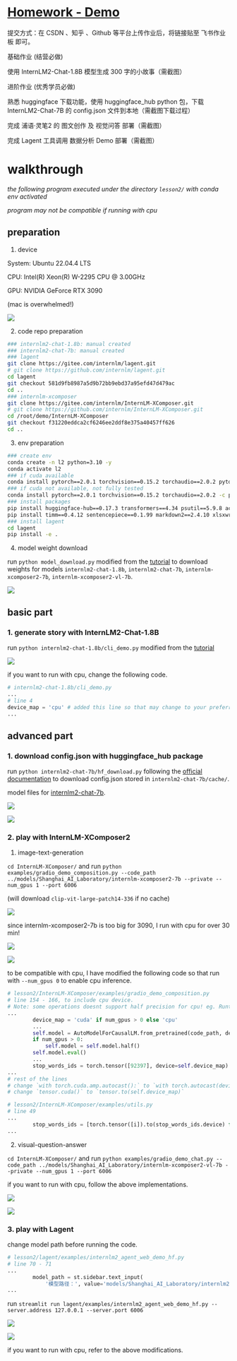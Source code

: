 # [Homework - Demo](https://github.com/InternLM/Tutorial/blob/camp2/helloworld/homework.md)

提交方式：在 CSDN 、知乎 、Github 等平台上传作业后，将链接贴至 飞书作业板 即可。

基础作业 (结营必做)

使用 InternLM2-Chat-1.8B 模型生成 300 字的小故事（需截图）

进阶作业 (优秀学员必做)

熟悉 huggingface 下载功能，使用 huggingface_hub python 包，下载 InternLM2-Chat-7B 的 config.json 文件到本地（需截图下载过程）

完成 浦语·灵笔2 的 图文创作 及 视觉问答 部署（需截图）

完成 Lagent 工具调用 数据分析 Demo 部署（需截图）

# walkthrough

*the following program executed under the directory `lesson2/` with conda env activated*

*program may not be compatible if running with cpu*

## preparation

1. device

System: Ubuntu 22.04.4 LTS

CPU: Intel(R) Xeon(R) W-2295 CPU @ 3.00GHz

GPU: NVIDIA GeForce RTX 3090

(mac is overwhelmed!)

![](images/mac.png)

2. code repo preparation

```bash
### internlm2-chat-1.8b: manual created
### internlm2-chat-7b: manual created
### lagent
git clone https://gitee.com/internlm/lagent.git
# git clone https://github.com/internlm/lagent.git
cd lagent
git checkout 581d9fb8987a5d9b72bb9ebd37a95efd47d479ac
cd ..
### internlm-xcomposer
git clone https://gitee.com/internlm/InternLM-XComposer.git
# git clone https://github.com/internlm/InternLM-XComposer.git
cd /root/demo/InternLM-XComposer
git checkout f31220eddca2cf6246ee2ddf8e375a40457ff626
cd ..
```

3. env preparation

```bash
### create env
conda create -n l2 python=3.10 -y
conda activate l2
### if cuda available
conda install pytorch==2.0.1 torchvision==0.15.2 torchaudio==2.0.2 pytorch-cuda=11.7 -c pytorch -c nvidia
### if cuda not available, not fully tested
conda install pytorch==2.0.1 torchvision==0.15.2 torchaudio==2.0.2 -c pytorch
### install packages
pip install huggingface-hub==0.17.3 transformers==4.34 psutil==5.9.8 accelerate==0.24.1 streamlit==1.32.2  matplotlib==3.8.3 modelscope==1.9.5 sentencepiece==0.1.99
pip install timm==0.4.12 sentencepiece==0.1.99 markdown2==2.4.10 xlsxwriter==3.1.2 gradio==4.13.0
### install lagent
cd lagent
pip install -e .
```

4. model weight download

run `python model_download.py` modified from the [tutorial](https://github.com/InternLM/Tutorial/blob/camp2/helloworld/hello_world.md#22-%E4%B8%8B%E8%BD%BD-internlm2-chat-18b-%E6%A8%A1%E5%9E%8B) to download weights for models `internlm2-chat-1.8b`, `internlm2-chat-7b`, `internlm-xcomposer2-7b`, `internlm-xcomposer2-vl-7b`.

![](images/model_download.png) 

## basic part
### 1. generate story with InternLM2-Chat-1.8B

run `python internlm2-chat-1.8b/cli_demo.py` modified from the [tutorial](https://github.com/InternLM/Tutorial/blob/camp2/helloworld/hello_world.md#23-%E8%BF%90%E8%A1%8C-cli_demo)

![](images/300_story.png)

if you want to run with cpu, change the following code.
```python
# internlm2-chat-1.8b/cli_demo.py
...
# line 4
device_map = 'cpu' # added this line so that may change to your preferred device
...
```

## advanced part
### 1. download config.json with huggingface_hub package

run `python internlm2-chat-7b/hf_download.py` following the [official documentation](https://huggingface.co/docs/huggingface_hub/quick-start#download-files) to download config.json stored in `internlm2-chat-7b/cache/`.

model files for [internlm2-chat-7b](https://huggingface.co/internlm/internlm2-chat-7b/tree/main).

![](images/hf_download.png)

![](images/config.png)

### 2. play with InternLM-XComposer2

1. image-text-generation

`cd InternLM-XComposer/` and run `python examples/gradio_demo_composition.py --code_path ../models/Shanghai_AI_Laboratory/internlm-xcomposer2-7b --private --num_gpus 1 --port 6006`

(will download `clip-vit-large-patch14-336` if no cache)

![](images/vit_download.png)

since internlm-xcomposer2-7b is too big for 3090, I run with cpu for over 30 min!

![](images/img_txt_web.png)

![](images/img_txt_cmd.png)

to be compatible with cpu, I have modified the following code so that run with `--num_gpus 0` to enable cpu inference.
```python
# lesson2/InternLM-XComposer/examples/gradio_demo_composition.py
# line 154 - 166, to include cpu device. 
# Note: some operations doesnt support half precision for cpu! eg. RuntimeError: "addmm_impl_cpu_" not implemented for 'Half'
...
        device_map = 'cuda' if num_gpus > 0 else 'cpu' 
        ...
        self.model = AutoModelForCausalLM.from_pretrained(code_path, device_map=self.device_map, trust_remote_code=True)
        if num_gpus > 0:
            self.model = self.model.half()
        self.model.eval()
        ...
        stop_words_ids = torch.tensor([92397], device=self.device_map)
...
# rest of the lines
# change `with torch.cuda.amp.autocast():` to `with torch.autocast(device_type=self.device_map):`
# change `tensor.cuda()` to `tensor.to(self.device_map)`
```
```python
# lesson2/InternLM-XComposer/examples/utils.py
# line 49
...
        stop_words_ids = [torch.tensor([i]).to(stop_words_ids.device) for i in stop_words_ids]
...
```

2. visual-question-answer

`cd InternLM-XComposer/` and run `python examples/gradio_demo_chat.py --code_path ../models/Shanghai_AI_Laboratory/internlm-xcomposer2-vl-7b --private --num_gpus 1 --port 6006`

if you want to run with cpu, follow the above implementations.

![](images/vqa_web.png)

![](images/vqa_cmd.png)


### 3. play with Lagent

change model path before running the code.
```python
# lesson2/lagent/examples/internlm2_agent_web_demo_hf.py
# line 70 - 71
...
        model_path = st.sidebar.text_input(
            '模型路径：', value='models/Shanghai_AI_Laboratory/internlm2-chat-7b')
...
```

run `streamlit run lagent/examples/internlm2_agent_web_demo_hf.py --server.address 127.0.0.1 --server.port 6006`

![](images/lagent_web.png)

![](images/lagent_cmd.png)

if you want to run with cpu, refer to the above modifications.
